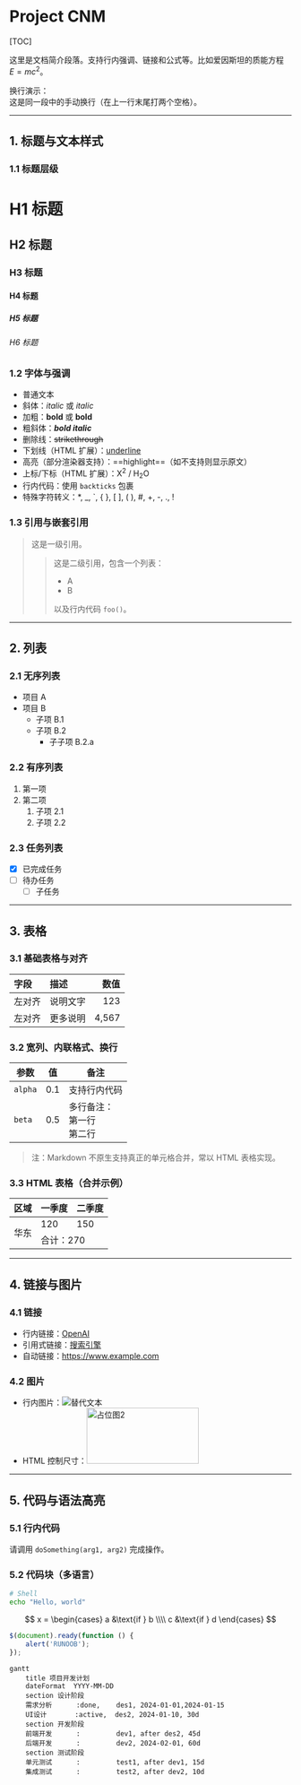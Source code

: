 # Project CNM

[TOC]

这里是文档简介段落。支持行内强调、链接和公式等。比如爱因斯坦的质能方程 $E = mc^2$。

换行演示：  
这是同一段中的手动换行（在上一行末尾打两个空格）。

---

## 1. 标题与文本样式

### 1.1 标题层级
# H1 标题
## H2 标题
### H3 标题
#### H4 标题
##### H5 标题
###### H6 标题

### 1.2 字体与强调
- 普通文本
- 斜体：*italic* 或 _italic_
- 加粗：**bold** 或 __bold__
- 粗斜体：***bold italic***
- 删除线：~~strikethrough~~
- 下划线（HTML 扩展）：<u>underline</u>
- 高亮（部分渲染器支持）：==highlight==（如不支持则显示原文）
- 上标/下标（HTML 扩展）：X<sup>2</sup> / H<sub>2</sub>O
- 行内代码：使用 `backticks` 包裹
- 特殊字符转义：\*, \_, \`, \{ \}, \[ \], \( \), \#, \+, \-, \., \!

### 1.3 引用与嵌套引用
> 这是一级引用。
> 
> > 这是二级引用，包含一个列表：
> > - A
> > - B
> > 
> > 以及行内代码 `foo()`。

---

## 2. 列表

### 2.1 无序列表
- 项目 A
- 项目 B
  - 子项 B.1
  - 子项 B.2
    - 子子项 B.2.a

### 2.2 有序列表
1. 第一项
2. 第二项
   1. 子项 2.1
   2. 子项 2.2

### 2.3 任务列表
- [x] 已完成任务
- [ ] 待办任务
  - [ ] 子任务

---

## 3. 表格

### 3.1 基础表格与对齐
| 字段 | 描述 | 数值 |
|:---- |:---- | ---:|
| 左对齐 | 说明文字 | 123 |
| 左对齐 | 更多说明 | 4,567 |

### 3.2 宽列、内联格式、换行
| 参数 | 值 | 备注 |
| --- | --- | --- |
| `alpha` | 0.1 | 支持行内代码 |
| `beta` | 0.5 | 多行备注：<br>第一行<br>第二行 |

> 注：Markdown 不原生支持真正的单元格合并，常以 HTML 表格实现。

### 3.3 HTML 表格（合并示例）
<table>
  <thead>
    <tr><th>区域</th><th>一季度</th><th>二季度</th></tr>
  </thead>
  <tbody>
    <tr><td rowspan="2">华东</td><td>120</td><td>150</td></tr>
    <tr><td colspan="2">合计：270</td></tr>
  </tbody>
</table>

---

## 4. 链接与图片

### 4.1 链接
- 行内链接：[OpenAI](https://openai.com "OpenAI 官网")
- 引用式链接：[搜索引擎][google]
- 自动链接：<https://www.example.com>

[google]: https://www.google.com "Google"

### 4.2 图片
- 行内图片：![替代文本](https://via.placeholder.com/120x60 "占位图")
- HTML 控制尺寸：<img src="https://via.placeholder.com/200x100" alt="占位图2" width="200" height="100" />

---

## 5. 代码与语法高亮

### 5.1 行内代码
请调用 `doSomething(arg1, arg2)` 完成操作。

### 5.2 代码块（多语言）
```bash
# Shell
echo "Hello, world"
```

$$
x = \begin{cases}
   a &\text{if } b \\\\
   c &\text{if } d
\end{cases}
$$

```javascript
$(document).ready(function () {
    alert('RUNOOB');
});
```

```mermaid
gantt
    title 项目开发计划
    dateFormat  YYYY-MM-DD
    section 设计阶段
    需求分析      :done,    des1, 2024-01-01,2024-01-15
    UI设计       :active,  des2, 2024-01-10, 30d
    section 开发阶段
    前端开发      :         dev1, after des2, 45d
    后端开发      :         dev2, 2024-02-01, 60d
    section 测试阶段
    单元测试      :         test1, after dev1, 15d
    集成测试      :         test2, after dev2, 10d
```
